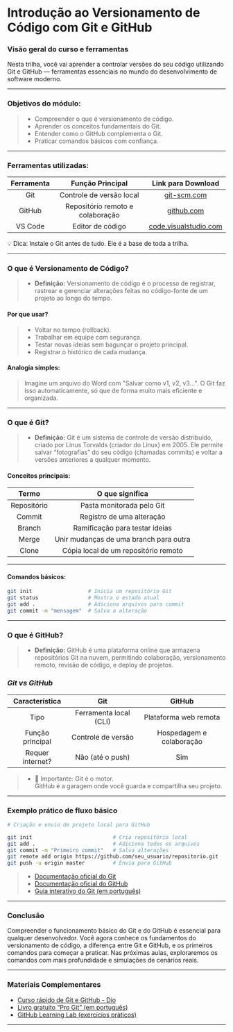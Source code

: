 # **Introdução ao Versionamento de Código com Git e GitHub**

### **Visão geral do curso e ferramentas**

Nesta trilha, você vai aprender a controlar versões do seu código utilizando Git e GitHub — ferramentas essenciais no mundo do desenvolvimento de software moderno.

---

### **Objetivos do módulo:**

> - Compreender o que é versionamento de código.
> - Aprender os conceitos fundamentais do Git.   
> - Entender como o GitHub complementa o Git.
> - Praticar comandos básicos com confiança.

---

### **Ferramentas utilizadas:**

|Ferramenta|Função Principal|Link para Download|
|:---:|:---:|:---:|
|Git|Controle de versão local|[git-scm.com](https://git-scm.com/)|
|GitHub|Repositório remoto e colaboração|[github.com](https://github.com/)|
|VS Code|Editor de código|[code.visualstudio.com](https://code.visualstudio.com/)|

💡 Dica: Instale o Git antes de tudo. Ele é a base de toda a trilha.

---

### **O que é Versionamento de Código?**

> - **Definição:** Versionamento de código é o processo de registrar, rastrear e gerenciar alterações feitas no código-fonte de um projeto ao longo do tempo.

#### **Por que usar?**
> - Voltar no tempo (rollback).
> - Trabalhar em equipe com segurança.
> - Testar novas ideias sem bagunçar o projeto principal.
> - Registrar o histórico de cada mudança.

#### **Analogia simples:**
> Imagine um arquivo do Word com "Salvar como v1, v2, v3...". O Git faz isso automaticamente, só que de forma muito mais eficiente e organizada.

---

### **O que é Git?**

> - **Definição:** Git é um sistema de controle de versão distribuído, criado por Linus Torvalds (criador do Linux) em 2005. Ele permite salvar “fotografias” do seu código (chamadas commits) e voltar a versões anteriores a qualquer momento.

#### **Conceitos principais:**
|Termo|O que significa|
|:---:|:---:|
|Repositório|Pasta monitorada pelo Git|
|Commit|Registro de uma alteração|
|Branch|Ramificação para testar ideias|
|Merge|Unir mudanças de uma branch para outra|
|Clone|Cópia local de um repositório remoto|

---

#### **Comandos básicos:**

```bash
git init                  # Inicia um repositório Git
git status                # Mostra o estado atual
git add .                 # Adiciona arquivos para commit
git commit -m "mensagem"  # Salva a alteração
```
---

### **O que é GitHub?**

> - **Definição:** GitHub é uma plataforma online que armazena repositórios Git na nuvem, permitindo colaboração, versionamento remoto, revisão de código, e deploy de projetos.

### *Git vs GitHub*
|Característica|Git|GitHub|
|:---:|:---:|:---:|
|Tipo|Ferramenta local (CLI)|Plataforma web remota|
|Função principal|Controle de versão|Hospedagem e colaboração|
|Requer internet?|Não (até o push)|Sim|

> - 🎯 Importante: Git é o motor.  
> GitHub é a garagem onde você guarda e compartilha seu projeto.

---

### **Exemplo prático de fluxo básico**

```bash
# Criação e envio de projeto local para GitHub

git init                          # Cria repositório local
git add .                         # Adiciona todos os arquivos
git commit -m "Primeiro commit"   # Salva alterações
git remote add origin https://github.com/seu_usuario/repositorio.git
git push -u origin master         # Envia para GitHub
```

> - [Documentação oficial do Git](https://git-scm.com/doc)
> - [Documentação oficial do GitHub](https://docs.github.com/pt)
> - [Guia interativo do Git (em português)](https://learngitbranching.js.org/?locale=pt_BR)

---

### **Conclusão**

Compreender o funcionamento básico do Git e do GitHub é essencial para qualquer desenvolvedor. Você agora conhece os fundamentos do versionamento de código, a diferença entre Git e GitHub, e os primeiros comandos para começar a praticar. Nas próximas aulas, exploraremos os comandos com mais profundidade e simulações de cenários reais.

---

### **Materiais Complementares**

- [Curso rápido de Git e GitHub - Dio](https://www.youtube.com/watch?v=UBAX-13g8OM)
- [Livro gratuito “Pro Git” (em português)](https://git-scm.com/book/pt-br/v2)
- [GitHub Learning Lab (exercícios práticos)](https://github-com.translate.goog/apps/github-learning-lab?_x_tr_sl=en&_x_tr_tl=pt&_x_tr_hl=pt&_x_tr_pto=tc)

---